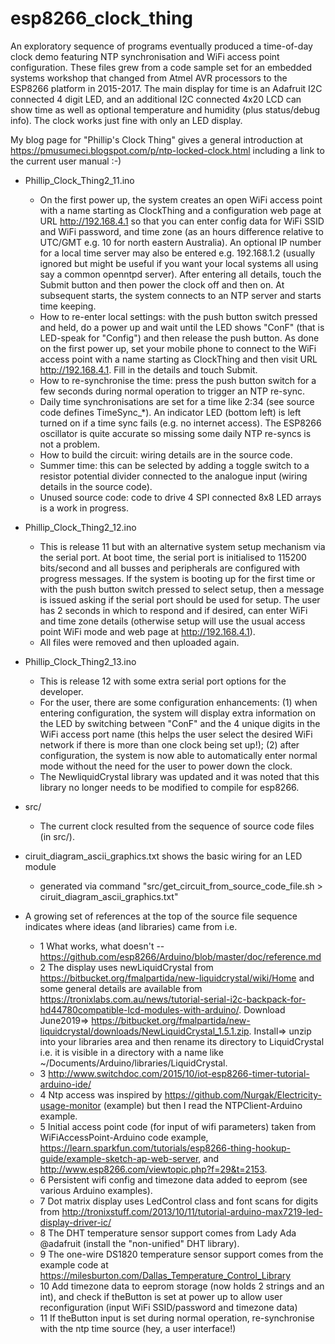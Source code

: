 # esp8266_clock_thing

An exploratory sequence of programs eventually produced a time-of-day clock demo featuring NTP synchronisation and WiFi access point configuration. These files grew from a code sample set for an embedded systems workshop that changed from Atmel AVR processors to the ESP8266 platform in 2015-2017. The main display for time is an Adafruit I2C connected 4 digit LED, and an additional I2C connected 4x20 LCD can show time as well as optional temperature and humidity (plus status/debug info). The clock works just fine with only an LED display.

My blog page for "Phillip's Clock Thing" gives a general introduction at https://pmusumeci.blogspot.com/p/ntp-locked-clock.html including a link to the current user manual :-)

* Phillip_Clock_Thing2_11.ino
   - On the first power up, the system creates an open WiFi access point with a name starting as ClockThing and a configuration web page at URL http://192.168.4.1 so that you can enter config data for WiFi SSID and WiFi password, and time zone (as an hours difference relative to UTC/GMT e.g. 10 for north eastern Australia). An optional IP number for a local time server may also be entered e.g. 192.168.1.2 (usually ignored but might be useful if you want your local systems all using say a common openntpd server). After entering all details, touch the Submit button and then power the clock off and then on. At subsequent starts, the system connects to an NTP server and starts time keeping.
   - How to re-enter local settings: with the push button switch pressed and held, do a power up and wait until the LED shows "ConF" (that is LED-speak for "Config") and then release the push button. As done on the first power up, set your mobile phone to connect to the WiFi access point with a name starting as ClockThing and then visit URL http://192.168.4.1. Fill in the details and touch Submit.
   - How to re-synchronise the time: press the push button switch for a few seconds during normal operation to trigger an NTP re-sync.
   - Daily time synchronisations are set for a time like 2:34 (see source code defines TimeSync_*). An indicator LED (bottom left) is left turned on if a time sync fails (e.g. no internet access). The ESP8266 oscillator is quite accurate so missing some daily NTP re-syncs is not a problem.
   - How to build the circuit: wiring details are in the source code.
   - Summer time: this can be selected by adding a toggle switch to a resistor potential divider connected to the analogue input (wiring details in the source code).
   - Unused source code: code to drive 4 SPI connected 8x8 LED arrays is a work in progress.

* Phillip_Clock_Thing2_12.ino
   - This is release 11 but with an alternative system setup mechanism via the serial port. At boot time, the serial port is initialised to 115200 bits/second and all busses and peripherals are configured with progress messages. If the system is booting up for the first time or with the push button switch pressed to select setup, then a message is issued asking if the serial port should be used for setup. The user has 2 seconds in which to respond and if desired, can enter WiFi and time zone details (otherwise setup will use the usual access point WiFi mode and web page at http://192.168.4.1).
   - All files were removed and then uploaded again.

* Phillip_Clock_Thing2_13.ino
   - This is release 12 with some extra serial port options for the developer.
   - For the user, there are some configuration enhancements: (1) when entering configuration, the system will display extra information on the LED by switching between "ConF" and the 4 unique digits in the WiFi access port name (this helps the user select the desired WiFi network if there is more than one clock being set up!); (2) after configuration, the system is now able to automatically enter normal mode without the need for the user to power down the clock.
   - The NewliquidCrystal library was updated and it was noted that this library no longer needs to be modified to compile for esp8266.

* src/
   - The current clock resulted from the sequence of source code files (in src/).

* ciruit_diagram_ascii_graphics.txt shows the basic wiring for an LED module
   - generated via command "src/get_circuit_from_source_code_file.sh > ciruit_diagram_ascii_graphics.txt"

* A growing set of references at the top of the source file sequence indicates where ideas (and libraries) came from i.e.
   - 1 What works, what doesn't -- https://github.com/esp8266/Arduino/blob/master/doc/reference.md
   - 2 The display uses newLiquidCrystal from https://bitbucket.org/fmalpartida/new-liquidcrystal/wiki/Home
       and some general details are available from
       https://tronixlabs.com.au/news/tutorial-serial-i2c-backpack-for-hd44780compatible-lcd-modules-with-arduino/.
       Download June2019=> https://bitbucket.org/fmalpartida/new-liquidcrystal/downloads/NewLiquidCrystal_1.5.1.zip.
       Install=> unzip into your libraries area and then rename its directory to LiquidCrystal i.e. it
                 is visible in a directory with a name like ~/Documents/Arduino/libraries/LiquidCrystal.
   - 3 http://www.switchdoc.com/2015/10/iot-esp8266-timer-tutorial-arduino-ide/
   - 4 Ntp access was inspired by https://github.com/Nurgak/Electricity-usage-monitor (example) but then I read
       the NTPClient-Arduino example.
   - 5 Initial access point code (for input of wifi parameters) taken from  WiFiAccessPoint-Arduino code example,
       https://learn.sparkfun.com/tutorials/esp8266-thing-hookup-guide/example-sketch-ap-web-server, and
       http://www.esp8266.com/viewtopic.php?f=29&t=2153.
   - 6 Persistent wifi config and timezone data added to eeprom (see various Arduino examples).
   - 7 Dot matrix display uses LedControl class and font scans for digits from 
       http://tronixstuff.com/2013/10/11/tutorial-arduino-max7219-led-display-driver-ic/
   - 8 The DHT temperature sensor support comes from Lady Ada @adafruit (install the "non-unified" DHT library).
   - 9 The one-wire DS1820 temperature sensor support comes from the example code at
         https://milesburton.com/Dallas_Temperature_Control_Library
   - 10 Add timezone data to eeprom storage (now holds 2 strings and an int), and check if theButton is set at
       power up to allow user reconfiguration (input WiFi SSID/password and timezone data)
   - 11 If theButton input is set during normal operation, re-synchronise with the ntp time source (hey, a user
       interface!)
